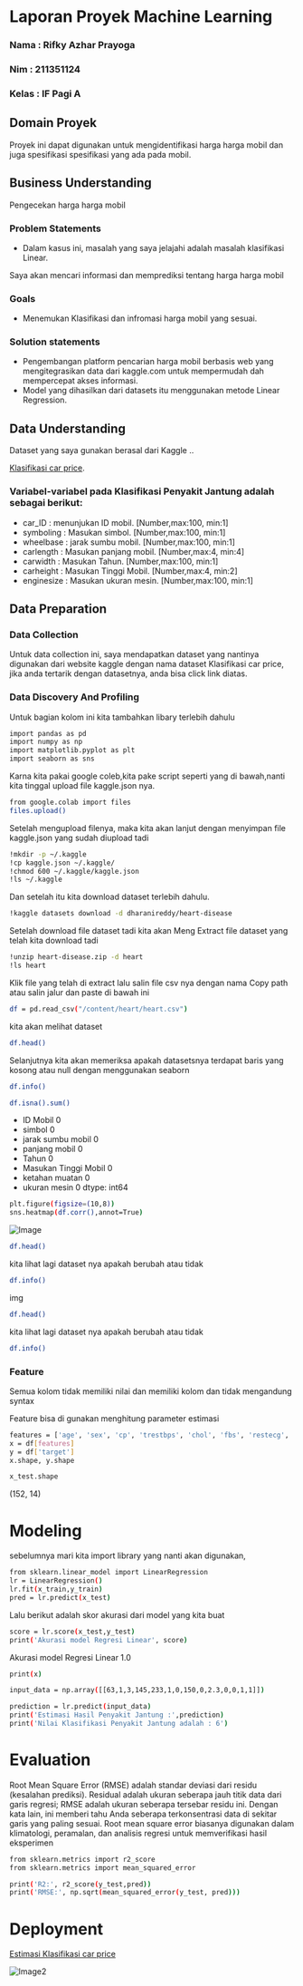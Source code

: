 # Laporan Proyek Machine Learning

### Nama : Rifky Azhar Prayoga

### Nim : 211351124

### Kelas : IF Pagi A

## Domain Proyek

Proyek ini dapat digunakan untuk mengidentifikasi 
harga harga mobil dan juga spesifikasi spesifikasi yang ada pada mobil.

## Business Understanding

Pengecekan harga harga mobil

### Problem Statements

- Dalam kasus ini, masalah yang saya jelajahi adalah masalah klasifikasi Linear.

Saya akan mencari informasi dan memprediksi tentang harga harga mobil

### Goals

- Menemukan Klasifikasi dan infromasi harga mobil yang sesuai.

### Solution statements

- Pengembangan platform pencarian harga mobil berbasis web yang mengitegrasikan data dari kaggle.com untuk mempermudah dah mempercepat akses informasi.
- Model yang dihasilkan dari datasets itu menggunakan metode Linear Regression.

## Data Understanding

Dataset yang saya gunakan berasal dari Kaggle ..<br>

[Klasifikasi car price](https://www.kaggle.com/datasets/ashydv/car-price-prediction).

### Variabel-variabel pada Klasifikasi Penyakit Jantung adalah sebagai berikut:

- car_ID : menunjukan ID mobil. [Number,max:100, min:1]
- symboling : Masukan simbol. [Number,max:100, min:1]
- wheelbase : jarak sumbu mobil. [Number,max:100, min:1]
- carlength : Masukan panjang mobil. [Number,max:4, min:4] 
- carwidth : Masukan Tahun. [Number,max:100, min:1]
- carheight : Masukan Tinggi Mobil. [Number,max:4, min:2]
- enginesize : Masukan ukuran mesin. [Number,max:100, min:1] 

## Data Preparation

### Data Collection

Untuk data collection ini, saya mendapatkan dataset yang nantinya digunakan dari website kaggle dengan nama dataset Klasifikasi car price, jika anda tertarik dengan datasetnya, anda bisa click link diatas.

### Data Discovery And Profiling

Untuk bagian kolom ini kita tambahkan libary terlebih dahulu

```bash
import pandas as pd
import numpy as np
import matplotlib.pyplot as plt
import seaborn as sns
```

Karna kita pakai google coleb,kita pake script seperti yang di bawah,nanti kita tinggal upload file kaggle.json nya.

```bash
from google.colab import files
files.upload()
```

Setelah mengupload filenya, maka kita akan lanjut dengan menyimpan file kaggle.json yang sudah diupload tadi

```bash
!mkdir -p ~/.kaggle
!cp kaggle.json ~/.kaggle/
!chmod 600 ~/.kaggle/kaggle.json
!ls ~/.kaggle
```

Dan setelah itu kita download dataset terlebih dahulu.

```bash
!kaggle datasets download -d dharanireddy/heart-disease
```

Setelah download file dataset tadi kita akan Meng Extract file dataset yang telah kita download tadi

```bash
!unzip heart-disease.zip -d heart
!ls heart
```

Klik file yang telah di extract lalu salin file csv nya dengan nama Copy path atau salin jalur dan paste di bawah ini

```bash
df = pd.read_csv("/content/heart/heart.csv")
```

kita akan melihat dataset

```bash
df.head()
```

Selanjutnya kita akan memeriksa apakah datasetsnya terdapat baris yang kosong atau null dengan menggunakan seaborn

```bash
df.info()
```

```bash
df.isna().sum()
```

- ID Mobil 0
- simbol 0
- jarak sumbu mobil 0
- panjang mobil 0
- Tahun 0
- Masukan Tinggi Mobil 0
- ketahan muatan 0
- ukuran mesin 0
  dtype: int64

```bash
plt.figure(figsize=(10,8))
sns.heatmap(df.corr(),annot=True)
```

![Image](R3.png)

```bash
df.head()
```

kita lihat lagi dataset nya apakah berubah atau tidak

```bash
df.info()
```
img


```bash
df.head()
```

kita lihat lagi dataset nya apakah berubah atau tidak

```bash
df.info()
```

### Feature

Semua kolom tidak memiliki nilai dan memiliki kolom dan tidak mengandung syntax

Feature bisa di gunakan menghitung parameter estimasi

```bash
features = ['age', 'sex', 'cp', 'trestbps', 'chol', 'fbs', 'restecg', 'thalach', 'exang','oldpeak', 'slope', 'ca', 'thal','target']
x = df[features]
y = df['target']
x.shape, y.shape
```

```bash
x_test.shape
```

(152, 14)

# Modeling

sebelumnya mari kita import library yang nanti akan digunakan,

```bash
from sklearn.linear_model import LinearRegression
lr = LinearRegression()
lr.fit(x_train,y_train)
pred = lr.predict(x_test)
```

Lalu berikut adalah skor akurasi dari model yang kita buat

```bash
score = lr.score(x_test,y_test)
print('Akurasi model Regresi Linear', score)
```

Akurasi model Regresi Linear 1.0

```bash
print(x)
```

```bash
input_data = np.array([[63,1,3,145,233,1,0,150,0,2.3,0,0,1,1]])

prediction = lr.predict(input_data)
print('Estimasi Hasil Penyakit Jantung :',prediction)
print('Nilai Klasifikasi Penyakit Jantung adalah : 6')
```

# Evaluation

Root Mean Square Error (RMSE) adalah standar deviasi dari residu (kesalahan prediksi). Residual adalah ukuran seberapa jauh titik data dari garis regresi; RMSE adalah ukuran seberapa tersebar residu ini. Dengan kata lain, ini memberi tahu Anda seberapa terkonsentrasi data di sekitar garis yang paling sesuai. Root mean square error biasanya digunakan dalam klimatologi, peramalan, dan analisis regresi untuk memverifikasi hasil eksperimen

```bash
from sklearn.metrics import r2_score
from sklearn.metrics import mean_squared_error

print('R2:', r2_score(y_test,pred))
print('RMSE:', np.sqrt(mean_squared_error(y_test, pred)))
```

# Deployment

[Estimasi Klasifikasi car price](https://app-carprice-exuxvqgxndx4twwuwgh5y5.streamlit.app/)

![Image2](R2.png)